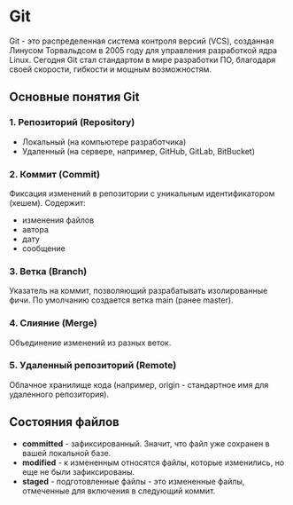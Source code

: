 # Git
Git - это распределенная система контроля версий (VCS), созданная Линусом Торвальдсом в 2005 году для управления разработкой ядра Linux. Сегодня Git стал стандартом в мире разработки ПО, благодаря своей скорости, гибкости и мощным возможностям.
## Основные понятия Git
### 1. Репозиторий (Repository)
- Локальный (на компьютере разработчика)
- Удаленный (на сервере, например, GitHub, GitLab, BitBucket)
### 2. Коммит (Commit)
Фиксация изменений в репозитории с уникальным идентификатором (хешем).
Содержит:
- изменения файлов
- автора
- дату
- сообщение
### 3. Ветка (Branch)
Указатель на коммит, позволяющий разрабатывать изолированные фичи. По умолчанию создается ветка main (ранее master).
### 4. Слияние (Merge)
Объединение изменений из разных веток.
### 5. Удаленный репозиторий (Remote)
Облачное хранилище кода (например, origin - стандартное имя для удаленного репозитория).
## Состояния файлов
- **committed** - зафиксированный. Значит, что файл уже сохранен в вашей локальной базе.
- **modified** - к измененным относятся файлы, которые изменились, но еще не были зафиксированы.
- **staged** - подготовленные файлы - это измененные файлы, отмеченные для включения в следующий коммит.
